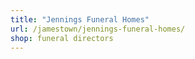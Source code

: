 ```yaml
---
title: "Jennings Funeral Homes"
url: /jamestown/jennings-funeral-homes/
shop: funeral directors
---
```

